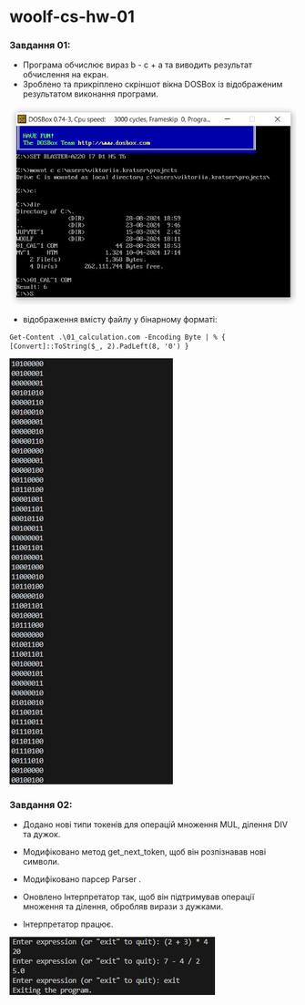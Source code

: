 # woolf-cs-hw-01

### Завдання 01:

- Програма обчислює вираз b - c + a та виводить результат обчислення на екран.
- Зроблено та прикріплено скріншот вікна DOSBox із відображеним результатом виконання програми.

![01_calculation_result](01_calculation/01_calculation_result.jpg)

- відображення вмісту файлу у бінарному форматі:
```
Get-Content .\01_calculation.com -Encoding Byte | % { [Convert]::ToString($_, 2).PadLeft(8, '0') }
```
![01_calculation_result_bin](01_calculation/01_calculation_result_bin.jpg)


### Завдання 02:

- Додано нові типи токенів для операцій множення MUL, ділення DIV та дужок.

- Модифіковано метод get_next_token, щоб він розпізнавав нові символи.

- Модифіковано парсер Parser .

- Оновлено Інтерпретатор так, щоб він підтримував операції множення та ділення, обробляв вирази з дужками.

- Інтерпретатор працює.

![02_lexer_parser_interpreter](02_lexer_parser_interpreter/02_calculation_result.jpg)
